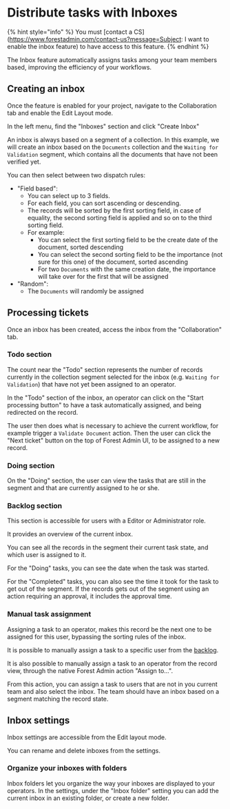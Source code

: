 # Distribute tasks with Inboxes

{% hint style="info" %}
You must [contact a CS](https://www.forestadmin.com/contact-us?message=Subject: I want to enable the inbox feature) to have access to this feature.
{% endhint %}

The Inbox feature automatically assigns tasks among your team members based, improving the efficiency of your workflows.

## Creating an inbox

Once the feature is enabled for your project, navigate to the Collaboration tab and enable the Edit Layout mode.

In the left menu, find the "Inboxes" section and click "Create Inbox"

An inbox is always based on a segment of a collection. In this example, we will create an inbox based on the `Documents` collection and the `Waiting for Validation` segment, which contains all the documents that have not been verified yet.

You can then select between two dispatch rules:

- "Field based":
  - You can select up to 3 fields.
  - For each field, you can sort ascending or descending.
  - The records will be sorted by the first sorting field, in case of equality, the second sorting field is applied and so on to the third sorting field.
  - For example:
    - You can select the first sorting field to be the create date of the document, sorted descending
    - You can select the second sorting field to be the importance (not sure for this one) of the document, sorted ascending
    - For two `Documents` with the same creation date, the importance will take over for the first that will be assigned
- "Random":
  - The `Documents` will randomly be assigned

## Processing tickets

Once an inbox has been created, access the inbox from the "Collaboration" tab.

### Todo section

The count near the "Todo" section represents the number of records currently in the collection segment selected for the inbox (e.g. `Waiting for Validation`) that have not yet been assigned to an operator.

In the "Todo" section of the inbox, an operator can click on the "Start processing button" to have a task automatically assigned, and being redirected on the record.

The user then does what is necessary to achieve the current workflow, for example trigger a `Validate Document` action. Then the user can click the "Next ticket" button on the top of Forest Admin UI, to be assigned to a new record.

### Doing section

On the "Doing" section, the user can view the tasks that are still in the segment and that are currently assigned to he or she.

### Backlog section

This section is accessible for users with a Editor or Administrator role.

It provides an overview of the current inbox.

You can see all the records in the segment their current task state, and which user is assigned to it.

For the "Doing" tasks, you can see the date when the task was started.

For the "Completed" tasks, you can also see the time it took for the task to get out of the segment. If the records gets out of the segment using an action requiring an approval, it includes the approval time.

### Manual task assignment

Assigning a task to an operator, makes this record be the next one to be assigned for this user, bypassing the sorting rules of the inbox.

It is possible to manually assign a task to a specific user from the [backlog](#backlog-section).

It is also possible to manually assign a task to an operator from the record view, through the native Forest Admin action "Assign to...".

From this action, you can assign a task to users that are not in you current team and also select the inbox. The team should have an inbox based on a segment matching the record state.

## Inbox settings

Inbox settings are accessible from the Edit layout mode.

You can rename and delete inboxes from the settings.

### Organize your inboxes with folders

Inbox folders let you organize the way your inboxes are displayed to your operators.
In the settings, under the "Inbox folder" setting you can add the current inbox in an existing folder, or create a new folder.
